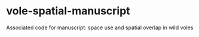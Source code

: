 # vole-spatial-manuscript
Associated code for manuscript: space use and spatial overlap in wild voles
